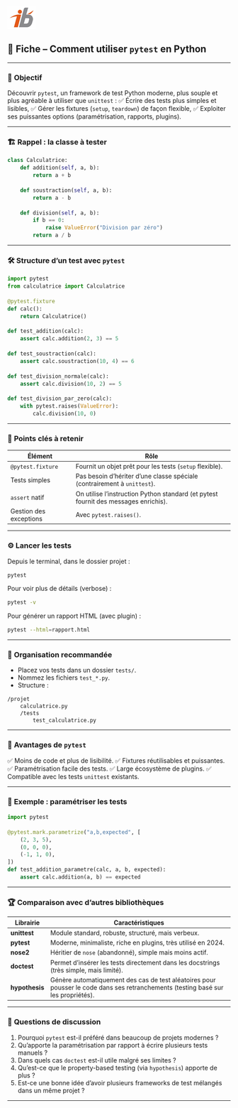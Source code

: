 ![Logo](images\logo.png)


## 🧩 Fiche – Comment utiliser `pytest` en Python

---

### 🎯 **Objectif**

Découvrir `pytest`, un framework de test Python moderne, plus souple et plus agréable à utiliser que `unittest` :
✅ Écrire des tests plus simples et lisibles,
✅ Gérer les fixtures (`setup`, `teardown`) de façon flexible,
✅ Exploiter ses puissantes options (paramétrisation, rapports, plugins).

---

### 🏗 **Rappel : la classe à tester**

```python
class Calculatrice:
    def addition(self, a, b):
        return a + b

    def soustraction(self, a, b):
        return a - b

    def division(self, a, b):
        if b == 0:
            raise ValueError("Division par zéro")
        return a / b
```

---

### 🛠 **Structure d’un test avec `pytest`**

```python
import pytest
from calculatrice import Calculatrice

@pytest.fixture
def calc():
    return Calculatrice()

def test_addition(calc):
    assert calc.addition(2, 3) == 5

def test_soustraction(calc):
    assert calc.soustraction(10, 4) == 6

def test_division_normale(calc):
    assert calc.division(10, 2) == 5

def test_division_par_zero(calc):
    with pytest.raises(ValueError):
        calc.division(10, 0)
```

---

### 🔑 **Points clés à retenir**

| Élément                | Rôle                                                                                |
| ---------------------- | ----------------------------------------------------------------------------------- |
| `@pytest.fixture`      | Fournit un objet prêt pour les tests (`setup` flexible).                            |
| Tests simples          | Pas besoin d’hériter d’une classe spéciale (contrairement à `unittest`).            |
| `assert` natif         | On utilise l’instruction Python standard (et pytest fournit des messages enrichis). |
| Gestion des exceptions | Avec `pytest.raises()`.                                                             |

---

### ⚙️ **Lancer les tests**

Depuis le terminal, dans le dossier projet :

```bash
pytest
```

Pour voir plus de détails (verbose) :

```bash
pytest -v
```

Pour générer un rapport HTML (avec plugin) :

```bash
pytest --html=rapport.html
```

---

### 🧩 **Organisation recommandée**

* Placez vos tests dans un dossier `tests/`.
* Nommez les fichiers `test_*.py`.
* Structure :

```
/projet
    calculatrice.py
    /tests
        test_calculatrice.py
```

---

### 🌟 **Avantages de `pytest`**

✅ Moins de code et plus de lisibilité.
✅ Fixtures réutilisables et puissantes.
✅ Paramétrisation facile des tests.
✅ Large écosystème de plugins.
✅ Compatible avec les tests `unittest` existants.

---

### 🔧 **Exemple : paramétriser les tests**

```python
import pytest

@pytest.mark.parametrize("a,b,expected", [
    (2, 3, 5),
    (0, 0, 0),
    (-1, 1, 0),
])
def test_addition_parametre(calc, a, b, expected):
    assert calc.addition(a, b) == expected
```

---

### 🏆 **Comparaison avec d’autres bibliothèques**

| Librairie      | Caractéristiques                                                                                                                  |
| -------------- | --------------------------------------------------------------------------------------------------------------------------------- |
| **unittest**   | Module standard, robuste, structuré, mais verbeux.                                                                                |
| **pytest**     | Moderne, minimaliste, riche en plugins, très utilisé en 2024.                                                                     |
| **nose2**      | Héritier de `nose` (abandonné), simple mais moins actif.                                                                          |
| **doctest**    | Permet d’insérer les tests directement dans les docstrings (très simple, mais limité).                                            |
| **hypothesis** | Génère automatiquement des cas de test aléatoires pour pousser le code dans ses retranchements (testing basé sur les propriétés). |

---

### 🧪 **Questions de discussion**

1. Pourquoi `pytest` est-il préféré dans beaucoup de projets modernes ?
2. Qu’apporte la paramétrisation par rapport à écrire plusieurs tests manuels ?
3. Dans quels cas `doctest` est-il utile malgré ses limites ?
4. Qu’est-ce que le property-based testing (via `hypothesis`) apporte de plus ?
5. Est-ce une bonne idée d’avoir plusieurs frameworks de test mélangés dans un même projet ?

---
